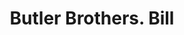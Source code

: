 ---
doi: 10.7916/D86T1ZP3
date_other: '1909'
date_other_textual: '1909'
form: printed ephemera
genre:
- Invoices
name:
- Butler Brothers
object_in_context_url: https://biggert.cul.columbia.edu/items/view/ave_biggert_00165
subject_hierarchical_geographic:
- Chicago, Illinois, United States
subject_name:
- Butler Brothers
title: Butler Brothers. Bill
sort_title: Butler Brothers. Bill
call_number: ave_biggert_00165
coordinates:
- 41.83694444444445,-87.68472222222222
pid: ave_biggert_00165
identifiers: ave_biggert_00165
canvas_id: ldpd:395440
permalink: "/items/ave_biggert_00165/"
layout: iiif-image-page
---